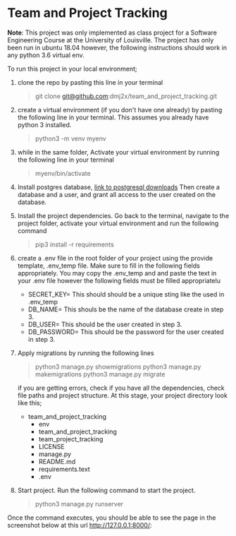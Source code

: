 # Team and Project Tracking

**Note**:
This project was only implemented as class project for a Software Engineering Course at the University of Louisville. The project has only been run in ubuntu 18.04 however, the following instructions should work in any python 3.6 virtual env.

To run this project in your local environment;

1. clone the repo by pasting this line in your terminal
    > git clone git@github.com:dmj2x/team_and_project_tracking.git

2. create a virtual environment (if you don't have one already) by pasting the following line in your terminal. This assumes you already have python 3 installed.
    > python3 -m venv myenv

3. while in the same folder, Activate your virtual environment by running the following line in your terminal
    > myenv/bin/activate

4. Install postgres database, [link to postgresql downloads](https://www.postgresql.org/download/) Then create a database and a user, and grant all access to the user created on the database.


5. Install the project dependencies. Go back to the terminal, navigate to the project folder, activate your virtual environment and run the following command
    > pip3 install -r requirements

6. create a .env file in the root folder of your project using the provide template, .env_temp file. Make sure to fill in the following fields appropriately. You may copy the .env_temp and and paste the text in your .env file however the following fields must be filled appropriatelu
   * SECRET_KEY= This should should be a unique sting like the used in .env_temp
   * DB_NAME= This shouls be the name of the database create in step 3.
   * DB_USER= This should be the user created in step 3.
   * DB_PASSWORD= This should be the password for the user created in step 3.


7. Apply migrations by running the following lines
    > python3 manage.py showmigrations
    > python3 manage.py makemigrations
    > python3 manage.py migrate

   if you are getting errors, check if you have all the dependencies, check file paths and project structure. At this stage, your project directory look like this;  
  
    - team_and_project_tracking
      - env
      - team_and_project_tracking
      - team_project_tracking
      - LICENSE
      - manage.py
      - README.md
      - requirements.text
      - .env

5. Start project. Run the following command to start the project.
    > python3 manage.py runserver

Once the command executes, you should be able to see the page in the screenshot below at this url http://127.0.0.1:8000/:
